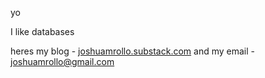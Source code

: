 yo

I like databases

heres my blog - [joshuamrollo.substack.com](https://joshuamrollo.substack.com/)
and my email - joshuamrollo@gmail.com

